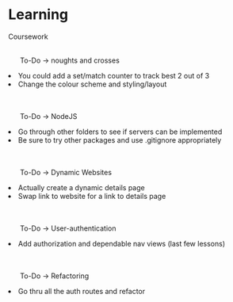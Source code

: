 # Learning
Coursework
<br>
<br>

<ol>To-Do -> noughts and crosses</ol>
  <li>You could add a set/match counter to track best 2 out of 3</li>
  <li>Change the colour scheme and styling/layout</li>

<br>
<br>
<ol>To-Do -> NodeJS</ol>
  <li>Go through other folders to see if servers can be implemented</li>
  <li>Be sure to try other packages and use .gitignore appropriately</li>

  <br>
  <br>
  <ol>To-Do -> Dynamic Websites</ol>
    <li>Actually create a dynamic details page</li>
    <li>Swap link to website for a link to details page</li> 

      
  <br>
  <br>
  <ol>To-Do ->  User-authentication</ol>
    <li>Add authorization and dependable nav views (last few lessons)</li>  <br>
 
 
  <br>
  <ol>To-Do ->  Refactoring</ol>
    <li>Go thru all the auth routes and refactor</li>